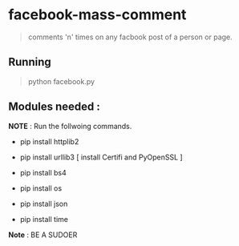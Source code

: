 # facebook-mass-comment

> comments 'n' times on any facbook post of a person or page.

## Running 

> python facebook.py

## Modules needed :

__NOTE__ : Run the follwoing commands.

- pip install httplib2

- pip install urllib3 [ install Certifi and PyOpenSSL ]

- pip install bs4

- pip install os

- pip install json

- pip install time


__Note__ : BE A SUDOER

